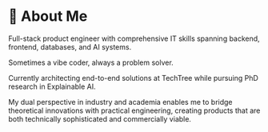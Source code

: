 # 👋 About Me

Full-stack product engineer with comprehensive IT skills spanning backend, frontend, databases, and AI systems.

Sometimes a vibe coder, always a problem solver.

Currently architecting end-to-end solutions at TechTree while pursuing PhD research in Explainable AI.

My dual perspective in industry and academia enables me to bridge theoretical innovations with practical engineering, creating products that are both technically sophisticated and commercially viable.

